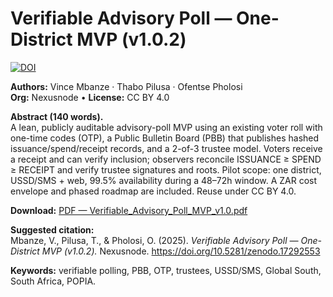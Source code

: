 # Verifiable Advisory Poll — One-District MVP (v1.0.2)
[![DOI](https://zenodo.org/badge/DOI/10.5281/zenodo.17292553.svg)](https://doi.org/10.5281/zenodo.17292553)

**Authors:** Vince Mbanze · Thabo Pilusa · Ofentse Pholosi  
**Org:** Nexusnode • **License:** CC BY 4.0

**Abstract (140 words).**  
A lean, publicly auditable advisory-poll MVP using an existing voter roll with one-time codes (OTP), a Public Bulletin Board (PBB) that publishes hashed issuance/spend/receipt records, and a 2-of-3 trustee model. Voters receive a receipt and can verify inclusion; observers reconcile ISSUANCE ≥ SPEND ≥ RECEIPT and verify trustee signatures and roots. Pilot scope: one district, USSD/SMS + web, 99.5% availability during a 48–72h window. A ZAR cost envelope and phased roadmap are included. Reuse under CC BY 4.0.

**Download:** [PDF — Verifiable_Advisory_Poll_MVP_v1.0.pdf](https://github.com/Nexusnode-research/verifiable-advisory-poll-mvp/releases/download/v1.0.2/Verifiable_Advisory_Poll_MVP_v1.0.pdf)

**Suggested citation:**  
Mbanze, V., Pilusa, T., & Pholosi, O. (2025). *Verifiable Advisory Poll — One-District MVP (v1.0.2).* Nexusnode. https://doi.org/10.5281/zenodo.17292553

**Keywords:** verifiable polling, PBB, OTP, trustees, USSD/SMS, Global South, South Africa, POPIA.

